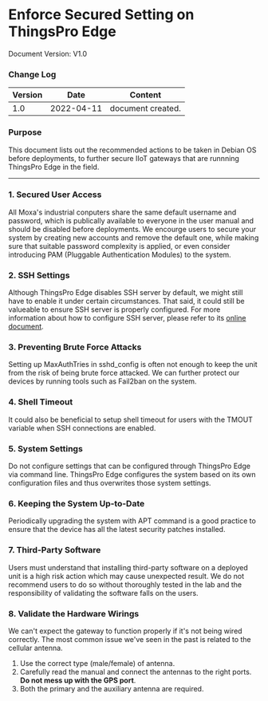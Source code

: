 # Enforce Secured Setting on ThingsPro Edge

Document Version: V1.0

### Change Log

| Version | Date       | Content           |
| ------- | ---------- | ----------------- |
| 1.0     | 2022-04-11 | document created. |

### Purpose

This document lists out the recommended actions to be taken in Debian OS before deployments, to further secure IIoT gateways that are runnning ThingsPro Edge in the field.

---

### 1. Secured User Access

All Moxa's industrial conputers share the same default username and password, which is publically available to everyone in the user manual and should be disabled before deployments. We encourge users to secure your system by creating new accounts and remove the default one, while making sure that suitable password complexity is applied, or even consider introducing PAM (Pluggable Authentication Modules) to the system.

### 2. SSH Settings

Although ThingsPro Edge disables SSH server by default, we might still have to enable it under certain circumstances. That said, it could still be valueable to ensure SSH server is properly configured. For more information about how to configure SSH server, please refer to its [online document](https://manpages.debian.org/stretch/openssh-server/sshd_config.5.en.html).

### 3. Preventing Brute Force Attacks

Setting up MaxAuthTries in sshd_config is often not enough to keep the unit from the risk of being brute force attacked. We can further protect our devices by running tools such as Fail2ban on the system.

### 4. Shell Timeout

It could also be beneficial to setup shell timeout for users with the TMOUT variable when SSH connections are enabled. 

### 5. System Settings

Do not configure settings that can be configured through ThingsPro Edge via command line. ThingsPro Edge configures the system based on its own configuration files and thus overwrites those system settings.

### 6. Keeping the System Up-to-Date

Periodically upgrading the system with APT command is a good practice to ensure that the device has all the latest security patches installed.

### 7. Third-Party Software

Users must understand that installing third-party software on a deployed unit is a high risk action which may cause unexpected result. We do not recommend users to do so without thoroughly tested in the lab and the responsibility of validating the software falls on the users.

### 8. Validate the Hardware Wirings

We can't expect the gateway to function properly if it's not being wired correctly. The most common issue we've seen in the past is related to the cellular antenna.

1. Use the correct type (male/female) of antenna.
2. Carefully read the manual and connect the antennas to the right ports. **Do not mess up with the GPS port**.
3. Both the primary and the auxiliary antenna are required.

